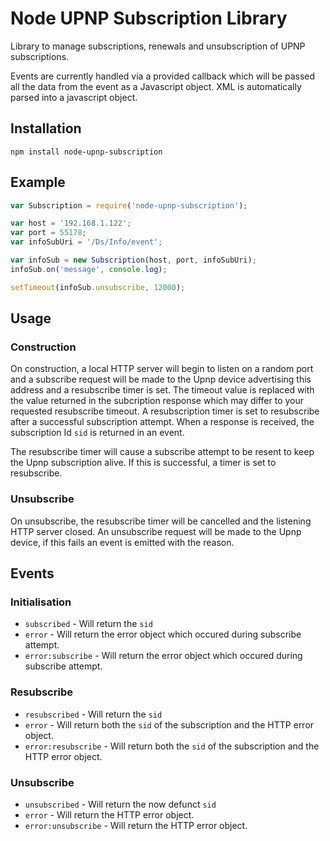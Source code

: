 Node UPNP Subscription Library
==============================

Library to manage subscriptions, renewals and unsubscription of UPNP subscriptions. 

Events are currently handled via a provided callback which will be passed all the data from the event as a Javascript object. XML is automatically parsed into a javascript object. 

## Installation

`npm install node-upnp-subscription`

## Example

```javascript
var Subscription = require('node-upnp-subscription');

var host = '192.168.1.122';
var port = 55178;
var infoSubUri = '/Ds/Info/event';

var infoSub = new Subscription(host, port, infoSubUri);
infoSub.on('message', console.log);

setTimeout(infoSub.unsubscribe, 12000);
```

## Usage

### Construction

On construction, a local HTTP server will begin to listen on a random port and a subscribe request will be made to the Upnp device advertising this address and a resubscribe timer is set. The timeout value is replaced with the value returned in the subcription response which may differ to your requested resubscribe timeout. A resubscription timer is set to resubscribe after a successful subscription attempt. When a response is received, the subscription Id `sid` is returned in an event. 

The resubscribe timer will cause a subscribe attempt to be resent to keep the Upnp subscription alive. If this is successful, a timer is set to resubscribe.

### Unsubscribe

On unsubscribe, the resubscribe timer will be cancelled and the listening HTTP server closed. An unsubscribe request will be made to the Upnp device, if this fails an event is emitted with the reason. 

## Events

### Initialisation

* `subscribed` - Will return the `sid`
* `error` - Will return the error object which occured during subscribe attempt. 
* `error:subscribe` - Will return the error object which occured during subscribe attempt. 

### Resubscribe

* `resubscribed` - Will return the `sid`
* `error` - Will return both the `sid` of the subscription and the HTTP error object. 
* `error:resubscribe` - Will return both the `sid` of the subscription and the HTTP error object. 
 
### Unsubscribe

* `unsubscribed` - Will return the now defunct `sid`
* `error` - Will return the HTTP error object.
* `error:unsubscribe` - Will return the HTTP error object.
